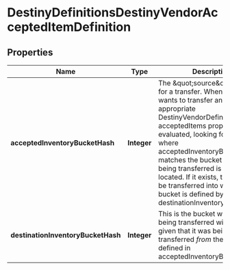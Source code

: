 
# DestinyDefinitionsDestinyVendorAcceptedItemDefinition

## Properties
Name | Type | Description | Notes
------------ | ------------- | ------------- | -------------
**acceptedInventoryBucketHash** | **Integer** | The \&quot;source\&quot; bucket for a transfer. When a user wants to transfer an item, the appropriate DestinyVendorDefinition&#39;s acceptedItems property is evaluated, looking for an entry where acceptedInventoryBucketHash matches the bucket that the item being transferred is currently located. If it exists, the item will be transferred into whatever bucket is defined by destinationInventoryBucketHash. |  [optional]
**destinationInventoryBucketHash** | **Integer** | This is the bucket where the item being transferred will be put, given that it was being transferred *from* the bucket defined in acceptedInventoryBucketHash. |  [optional]



